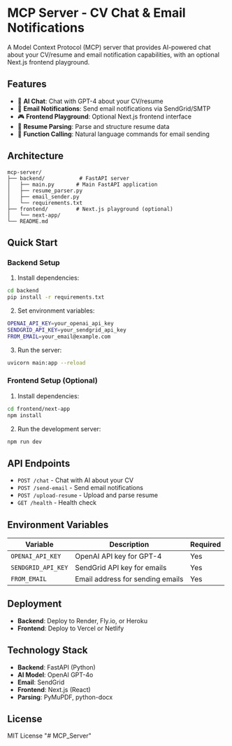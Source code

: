 # MCP Server - CV Chat & Email Notifications

A Model Context Protocol (MCP) server that provides AI-powered chat about your CV/resume and email notification capabilities, with an optional Next.js frontend playground.

## Features

- 🤖 **AI Chat**: Chat with GPT-4 about your CV/resume
- 📧 **Email Notifications**: Send email notifications via SendGrid/SMTP
- 🎮 **Frontend Playground**: Optional Next.js frontend interface
- 📄 **Resume Parsing**: Parse and structure resume data
- 🔌 **Function Calling**: Natural language commands for email sending

## Architecture

```
mcp-server/
├── backend/           # FastAPI server
│   ├── main.py       # Main FastAPI application
│   ├── resume_parser.py
│   ├── email_sender.py
│   └── requirements.txt
├── frontend/         # Next.js playground (optional)
│   └── next-app/
└── README.md
```

## Quick Start

### Backend Setup

1. Install dependencies:

```bash
cd backend
pip install -r requirements.txt
```

2. Set environment variables:

```bash
OPENAI_API_KEY=your_openai_api_key
SENDGRID_API_KEY=your_sendgrid_api_key
FROM_EMAIL=your_email@example.com
```

3. Run the server:

```bash
uvicorn main:app --reload
```

### Frontend Setup (Optional)

1. Install dependencies:

```bash
cd frontend/next-app
npm install
```

2. Run the development server:

```bash
npm run dev
```

## API Endpoints

- `POST /chat` - Chat with AI about your CV
- `POST /send-email` - Send email notifications
- `POST /upload-resume` - Upload and parse resume
- `GET /health` - Health check

## Environment Variables

| Variable           | Description                      | Required |
| ------------------ | -------------------------------- | -------- |
| `OPENAI_API_KEY`   | OpenAI API key for GPT-4         | Yes      |
| `SENDGRID_API_KEY` | SendGrid API key for emails      | Yes      |
| `FROM_EMAIL`       | Email address for sending emails | Yes      |

## Deployment

- **Backend**: Deploy to Render, Fly.io, or Heroku
- **Frontend**: Deploy to Vercel or Netlify

## Technology Stack

- **Backend**: FastAPI (Python)
- **AI Model**: OpenAI GPT-4o
- **Email**: SendGrid
- **Frontend**: Next.js (React)
- **Parsing**: PyMuPDF, python-docx

## License

MIT License
"# MCP_Server" 
